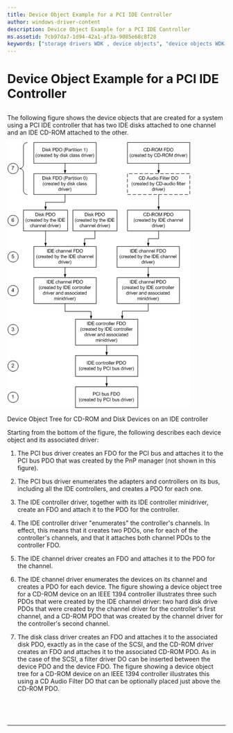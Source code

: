 ```yaml
---
title: Device Object Example for a PCI IDE Controller
author: windows-driver-content
description: Device Object Example for a PCI IDE Controller
ms.assetid: 7cb97da7-1d94-42a1-af3a-9085e68c8f28
keywords: ["storage drivers WDK , device objects", "device objects WDK storage", "PCI IDE controller example WDK storage", "IDE controllers WDK storage"]
---
```


# Device Object Example for a PCI IDE Controller


## <span id="ddk_device_object_example_for_a_pci_ide_controller_kg"></span><span id="DDK_DEVICE_OBJECT_EXAMPLE_FOR_A_PCI_IDE_CONTROLLER_KG"></span>


The following figure shows the device objects that are created for a system using a PCI IDE controller that has two IDE disks attached to one channel and an IDE CD-ROM attached to the other.

![Device objects that are created for a system using a PCI IDE controller that has two IDE disks attached to one channel and an IDE CD-ROM attached to the other](images/kg201-4.png)

Device Object Tree for CD-ROM and Disk Devices on an IDE controller

Starting from the bottom of the figure, the following describes each device object and its associated driver:

1.  The PCI bus driver creates an FDO for the PCI bus and attaches it to the PCI bus PDO that was created by the PnP manager (not shown in this figure).

2.  The PCI bus driver enumerates the adapters and controllers on its bus, including all the IDE controllers, and creates a PDO for each one.

3.  The IDE controller driver, together with its IDE controller minidriver, create an FDO and attach it to the PDO for the controller.

4.  The IDE controller driver "enumerates" the controller's channels. In effect, this means that it creates two PDOs, one for each of the controller's channels, and that it attaches both channel PDOs to the controller FDO.

5.  The IDE channel driver creates an FDO and attaches it to the PDO for the channel.

6.  The IDE channel driver enumerates the devices on its channel and creates a PDO for each device. The figure showing a device object tree for a CD-ROM device on an IEEE 1394 controller illustrates three such PDOs that were created by the IDE channel driver: two hard disk drive PDOs that were created by the channel driver for the controller's first channel, and a CD-ROM PDO that was created by the channel driver for the controller's second channel.

7.  The disk class driver creates an FDO and attaches it to the associated disk PDO, exactly as in the case of the SCSI, and the CD-ROM driver creates an FDO and attaches it to the associated CD-ROM PDO. As in the case of the SCSI, a filter driver DO can be inserted between the device PDO and the device FDO. The figure showing a device object tree for a CD-ROM device on an IEEE 1394 controller illustrates this using a CD Audio Filter DO that can be optionally placed just above the CD-ROM PDO.

 

 


--------------------


